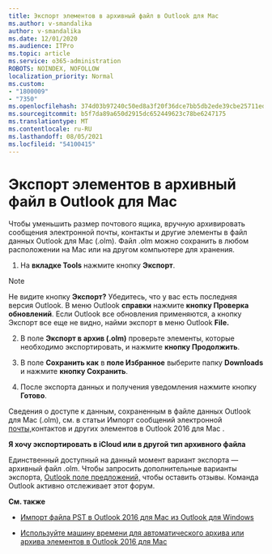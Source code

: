 ```yaml
---
title: Экспорт элементов в архивный файл в Outlook для Mac
ms.author: v-smandalika
author: v-smandalika
ms.date: 12/01/2020
ms.audience: ITPro
ms.topic: article
ms.service: o365-administration
ROBOTS: NOINDEX, NOFOLLOW
localization_priority: Normal
ms.custom:
- "1800009"
- "7350"
ms.openlocfilehash: 374d03b97240c50ed8a3f20f36dce7bb5db2ede39cbe25711ed615efdbe1ac93
ms.sourcegitcommit: b5f7da89a650d2915dc652449623c78be6247175
ms.translationtype: MT
ms.contentlocale: ru-RU
ms.lasthandoff: 08/05/2021
ms.locfileid: "54100415"
---
```

# <a name="export-items-to-an-archive-file-in-outlook-for-mac"></a>Экспорт элементов в архивный файл в Outlook для Mac

Чтобы уменьшить размер почтового ящика, вручную архивировать сообщения электронной почты, контакты и другие элементы в файл данных Outlook для Mac (.olm). Файл .olm можно сохранить в любом расположении на Mac или на другом компьютере для хранения.

1. На **вкладке Tools** нажмите кнопку **Экспорт**.

> [!NOTE]
> Не видите кнопку **Экспорт?** Убедитесь, что у вас есть последняя версия Outlook. В меню Outlook **справки** нажмите **кнопку Проверка обновлений**. Если Outlook все обновления применяются, а кнопку Экспорт  все еще не  видно, найми экспорт в меню Outlook **File.**

2. В поле **Экспорт в архив (.olm)** проверьте элементы, которые необходимо экспортировать, и нажмите **кнопку Продолжить**.

3. В поле **Сохранить как** в **поле Избранное** выберите папку **Downloads** и нажмите **кнопку Сохранить**.

4. После экспорта данных и получения уведомления нажмите кнопку **Готово**.

Сведения о доступе к данным, сохраненным в файле данных Outlook для Mac (.olm), см. в статьи Импорт сообщений электронной [почты,](https://support.microsoft.com/office/import-and-export-outlook-email-contacts-and-calendar-92577192-3881-4502-b79d-c3bbada6c8ef#ID0EAACAAA=macOS)контактов и других элементов в Outlook 2016 для Mac .

**Я хочу экспортировать в iCloud или в другой тип архивного файла**

Единственный доступный на данный момент вариант экспорта — архивный файл .olm. Чтобы запросить дополнительные варианты экспорта, [Outlook поле предложений,](https://outlook.uservoice.com/) чтобы оставить отзывы. Команда Outlook активно отслеживает этот форум.

**См. также**

- [Импорт файла PST в Outlook 2016 для Mac из Outlook для Windows](https://support.microsoft.com/office/import-a-pst-file-into-outlook-for-mac-from-outlook-for-windows-b4a6a1d6-94bb-4c85-a4fc-a83dc690e18c)

- [Используйте машину времени для автоматического архива или архива элементов в Outlook 2016 для Mac](https://support.microsoft.com/office/automatically-archive-or-back-up-outlook-for-mac-items-441fcce5-2262-4b64-ac8c-fa949df989f5)
